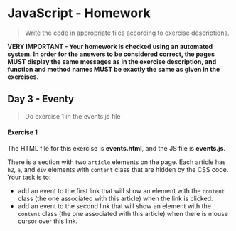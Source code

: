 # JavaScript - Homework
> Write the code in appropriate files according to exercise descriptions.

**VERY IMPORTANT - Your homework is checked using an automated system. In order for the answers to be considered correct, the pages MUST display the same messages as in the exercise description, and function and method names MUST be exactly the same as given in the exercises.**

## Day 3 - Eventy
> Do exercise 1 in the events.js file

#### Exercise 1

The HTML file for this exercise is **events.html**, and the JS file is **events.js**.

There is a section with two ```article``` elements on the page.
Each article has `h2`, `a`, and `div` elements with `content` class that are hidden by the CSS code.
Your task is to:
* add an event to the first link that will show an element with the `content` class (the one associated with this article) when the link is clicked.
* add an event to the second link that will show an element with the `content` class (the one associated with this article) when there is mouse cursor over this link.
